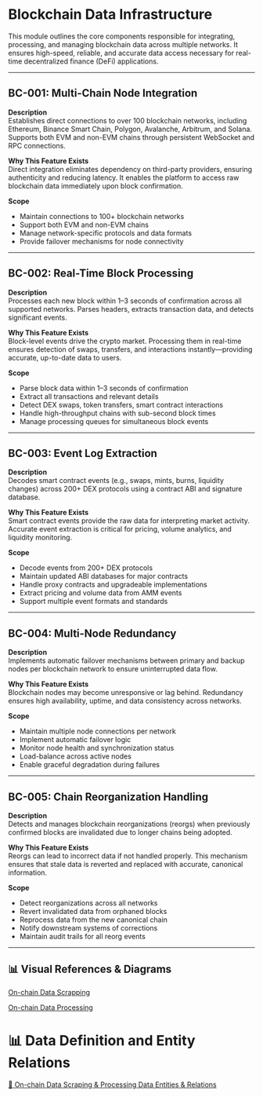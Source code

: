 # Blockchain Data Infrastructure

This module outlines the core components responsible for integrating, processing, and managing blockchain data across multiple networks. It ensures high-speed, reliable, and accurate data access necessary for real-time decentralized finance (DeFi) applications.

---

## BC-001: Multi-Chain Node Integration

**Description**  
Establishes direct connections to over 100 blockchain networks, including Ethereum, Binance Smart Chain, Polygon, Avalanche, Arbitrum, and Solana. Supports both EVM and non-EVM chains through persistent WebSocket and RPC connections.

**Why This Feature Exists**  
Direct integration eliminates dependency on third-party providers, ensuring authenticity and reducing latency. It enables the platform to access raw blockchain data immediately upon block confirmation.

**Scope**

- Maintain connections to 100+ blockchain networks
- Support both EVM and non-EVM chains
- Manage network-specific protocols and data formats
- Provide failover mechanisms for node connectivity

---

## BC-002: Real-Time Block Processing

**Description**  
Processes each new block within 1–3 seconds of confirmation across all supported networks. Parses headers, extracts transaction data, and detects significant events.

**Why This Feature Exists**  
Block-level events drive the crypto market. Processing them in real-time ensures detection of swaps, transfers, and interactions instantly—providing accurate, up-to-date data to users.

**Scope**

- Parse block data within 1–3 seconds of confirmation
- Extract all transactions and relevant details
- Detect DEX swaps, token transfers, smart contract interactions
- Handle high-throughput chains with sub-second block times
- Manage processing queues for simultaneous block events

---

## BC-003: Event Log Extraction

**Description**  
Decodes smart contract events (e.g., swaps, mints, burns, liquidity changes) across 200+ DEX protocols using a contract ABI and signature database.

**Why This Feature Exists**  
Smart contract events provide the raw data for interpreting market activity. Accurate event extraction is critical for pricing, volume analytics, and liquidity monitoring.

**Scope**

- Decode events from 200+ DEX protocols
- Maintain updated ABI databases for major contracts
- Handle proxy contracts and upgradeable implementations
- Extract pricing and volume data from AMM events
- Support multiple event formats and standards

---

## BC-004: Multi-Node Redundancy

**Description**  
Implements automatic failover mechanisms between primary and backup nodes per blockchain network to ensure uninterrupted data flow.

**Why This Feature Exists**  
Blockchain nodes may become unresponsive or lag behind. Redundancy ensures high availability, uptime, and data consistency across networks.

**Scope**

- Maintain multiple node connections per network
- Implement automatic failover logic
- Monitor node health and synchronization status
- Load-balance across active nodes
- Enable graceful degradation during failures

---

## BC-005: Chain Reorganization Handling

**Description**  
Detects and manages blockchain reorganizations (reorgs) when previously confirmed blocks are invalidated due to longer chains being adopted.

**Why This Feature Exists**  
Reorgs can lead to incorrect data if not handled properly. This mechanism ensures that stale data is reverted and replaced with accurate, canonical information.

**Scope**

- Detect reorganizations across all networks
- Revert invalidated data from orphaned blocks
- Reprocess data from the new canonical chain
- Notify downstream systems of corrections
- Maintain audit trails for all reorg events

---

## 📊 Visual References & Diagrams

<a href="https://miro.com/app/board/uXjVJbMT7pg=/?moveToWidget=3458764635454190177&cot=14" target="_blank"> On-chain Data Scrapping </a>

<a href="https://miro.com/app/board/uXjVJbMT7pg=/?moveToWidget=3458764635458959932&cot=14" target="_blank"> On-chain Data Processing </a>

# 📊 Data Definition and Entity Relations

<a href = "../Data_Defination_Sheet/1-blockchain-data-infrastructure.md" target="_blank" >🔗 On-chain Data Scraping & Processing Data Entities & Relations </a>
